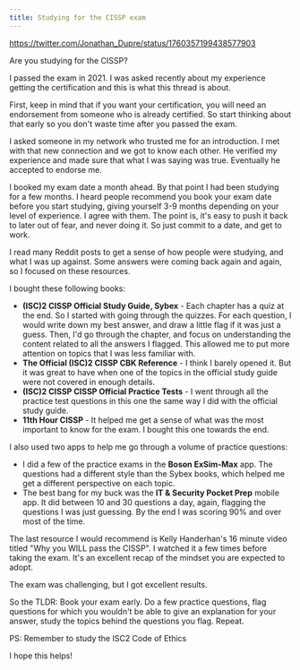 ```yaml
---
title: Studying for the CISSP exam
---
```


https://twitter.com/Jonathan_Dupre/status/1760357199438577903

Are you studying for the CISSP?

I passed the exam in 2021. I was asked recently about my experience getting the certification and this is what this thread is about.

First, keep in mind that if you want your certification, you will need an endorsement from someone who is already certified. So start thinking about that early so you don't waste time after you passed the exam.

I asked someone in my network who trusted me for an introduction. I met with that new connection and we got to know each other. He  verified my experience and made sure that what I was saying was true. Eventually he accepted to endorse me.

I booked my exam date a month ahead. By that point I had been studying for a few months. I heard people recommend you book your exam date before you start studying, giving yourself 3-9 months depending on your level of experience. I agree with them. The point is, it's easy to push it back to later out of fear, and never doing it. So just commit to a date, and get to work.

I read many Reddit posts to get a sense of how people were studying, and what I was up against. Some answers were coming back again and again, so I focused on these resources.

I bought these following books:

- **(ISC)2 CISSP Official Study Guide, Sybex** - Each chapter has a quiz at the end. So I started with going through the quizzes. For each question, I would write down my best answer, and draw a little flag if it was just a guess. Then, I'd go through the chapter, and focus on understanding the content related to all the answers I flagged. This allowed me to put more attention on topics that I was less familiar with.
- **The Official (ISC)2 CISSP CBK Reference** - I think I barely opened it. But it was great to have when one of the topics in the official study guide were not covered in enough details.
- **(ISC)2 CISSP CISSP Official Practice Tests** - I went through all the practice test questions in this one the same way I did with the official study guide.
- **11th Hour CISSP** - It helped me get a sense of what was the most important to know for the exam. I bought this one towards the end.

I also used two apps to help me go through a volume of practice questions:

- I did a few of the practice exams in the **Boson ExSim-Max** app. The questions had a different style than the Sybex books, which helped me get a different perspective on each topic.
- The best bang for my buck was the **IT & Security Pocket Prep** mobile app. It did between 10 and 30 questions a day, again, flagging the questions I was just guessing. By the end I was scoring 90% and over most of the time.

The last resource I would recommend is Kelly Handerhan's 16 minute video titled "Why you WILL pass the CISSP". I watched it a few times before taking the exam. It's an excellent recap of the mindset you are expected to adopt.

The exam was challenging, but I got excellent results.

So the TLDR: Book your exam early. Do a few practice questions, flag questions for which you wouldn't be able to give an explanation for your answer, study the topics behind the questions you flag. Repeat.

PS: Remember to study the ISC2 Code of Ethics

I hope this helps!
